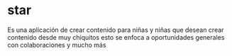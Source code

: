 # star
Es una aplicación de crear contenido para niñas y niñas que desean crear contenido desde muy chiquitos esto se enfoca a oportunidades generales con colaboraciones y mucho más
